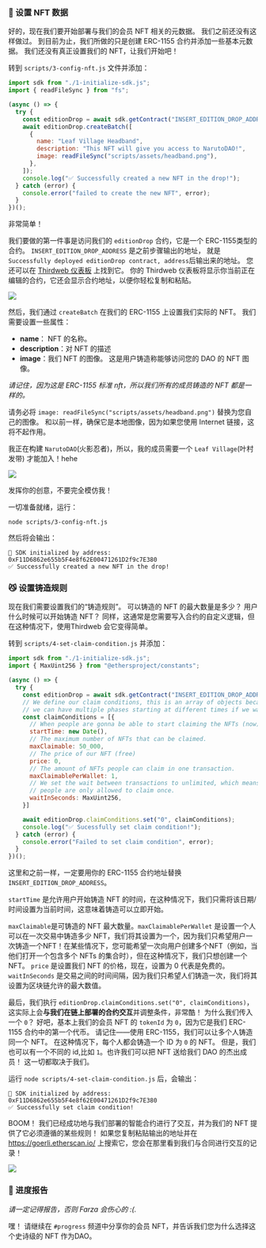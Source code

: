 ### 👾 设置 NFT 数据

好的，现在我们要开始部署与我们的会员 NFT 相关的元数据。 我们之前还没有这样做过。 到目前为止，我们所做的只是创建 ERC-1155 合约并添加一些基本元数据。 我们还没有真正设置我们的 NFT，让我们开始吧！

转到 `scripts/3-config-nft.js` 文件并添加：

```jsx
import sdk from "./1-initialize-sdk.js";
import { readFileSync } from "fs";

(async () => {
  try {
    const editionDrop = await sdk.getContract("INSERT_EDITION_DROP_ADDRESS", "edition-drop");
    await editionDrop.createBatch([
      {
        name: "Leaf Village Headband",
        description: "This NFT will give you access to NarutoDAO!",
        image: readFileSync("scripts/assets/headband.png"),
      },
    ]);
    console.log("✅ Successfully created a new NFT in the drop!");
  } catch (error) {
    console.error("failed to create the new NFT", error);
  }
})();
```

非常简单！

我们要做的第一件事是访问我们的 `editionDrop` 合约，它是一个 ERC-1155类型的合约。 `INSERT_EDITION_DROP_ADDRESS` 是之前步骤输出的地址， 就是 `Successfully deployed editionDrop contract, address`后输出来的地址。
您还可以在 [Thirdweb 仪表板](https://thirdweb.com/dashboard?utm_source=buildspace) 上找到它。 你的 Thirdweb 仪表板将显示你当前正在编辑的合约，它还会显示合约地址，以便你轻松复制和粘贴。

![](https://i.imgur.com/nzvJpQb.png)

然后，我们通过 `createBatch` 在我们的 ERC-1155 上设置我们实际的 NFT。 我们需要设置一些属性：

- **name**： NFT 的名称。
- **description**：对 NFT 的描述
- **image**：我们 NFT 的图像。 这是用户铸造称能够访问您的 DAO 的 NFT 图像。

*请记住，因为这是 ERC-1155 标准 nft，所以我们所有的成员铸造的 NFT 都是一样的。*

请务必将 `image: readFileSync("scripts/assets/headband.png")` 替换为您自己的图像。 和以前一样，确保它是本地图像，因为如果您使用 Internet 链接，这将不起作用。

我正在构建 `NarutoDAO`(火影忍者)，所以，我的成员需要一个 `Leaf Village`(叶村发带) 才能加入！hehe

![](https://i.imgur.com/1F5I12o.png)

发挥你的创意，不要完全模仿我！

一切准备就绪，运行：

```plaintext
node scripts/3-config-nft.js
```

然后将会输出：

```plaintext
👋 SDK initialized by address: 0xF11D6862e655b5F4e8f62E00471261D2f9c7E380
✅ Successfully created a new NFT in the drop!
```

### 😼 设置铸造规则

现在我们需要设置我们的“铸造规则”。 可以铸造的 NFT 的最大数量是多少？ 用户什么时候可以开始铸造 NFT？ 同样，这通常是您需要写入合约的自定义逻辑，但在这种情况下，使用Thirdweb 会它变得简单。

转到 `scripts/4-set-claim-condition.js` 并添加：

```jsx
import sdk from "./1-initialize-sdk.js";
import { MaxUint256 } from "@ethersproject/constants";

(async () => {
  try {
    const editionDrop = await sdk.getContract("INSERT_EDITION_DROP_ADDRESS", "edition-drop");
    // We define our claim conditions, this is an array of objects because
    // we can have multiple phases starting at different times if we want to
    const claimConditions = [{
      // When people are gonna be able to start claiming the NFTs (now)
      startTime: new Date(),
      // The maximum number of NFTs that can be claimed.
      maxClaimable: 50_000,
      // The price of our NFT (free)
      price: 0,
      // The amount of NFTs people can claim in one transaction.
      maxClaimablePerWallet: 1,
      // We set the wait between transactions to unlimited, which means
      // people are only allowed to claim once.
      waitInSeconds: MaxUint256,
    }]

    await editionDrop.claimConditions.set("0", claimConditions);
    console.log("✅ Sucessfully set claim condition!");
  } catch (error) {
    console.error("Failed to set claim condition", error);
  }
})();
```

这里和之前一样，一定要用你的 ERC-1155 合约地址替换 `INSERT_EDITION_DROP_ADDRESS`。

`startTime` 是允许用户开始铸造 NFT 的时间，在这种情况下，我们只需将该日期/时间设置为当前时间，这意味着铸造可以立即开始。

`maxClaimable`是可铸造的 NFT 最大数量。`maxClaimablePerWallet` 是设置一个人可以在一次交易中铸造多少 NFT，我们将其设置为一个，因为我们只希望用户一次铸造一个NFT！在某些情况下，您可能希望一次向用户创建多个NFT（例如，当他们打开一个包含多个 NFTs 的集合时），但在这种情况下，我们只想创建一个NFT。 `price` 是设置我们 NFT 的价格，现在，设置为 0 代表是免费的。`waitInSeconds` 是交易之间的时间间隔，因为我们只希望人们铸造一次，我们将其设置为区块链允许的最大数值。

最后，我们执行 `editionDrop.claimConditions.set("0", claimConditions)`，这实际上会**与我们在链上部署的合约交互**并调整条件，非常酷！ 为什么我们传入一个 `0`？ 好吧，基本上我们的会员 NFT 的 `tokenId` 为 `0`，因为它是我们 ERC-1155 合约中的第一个代币。 请记住——使用 ERC-1155，我们可以让多个人铸造同一个 NFT。 在这种情况下，每个人都会铸造一个 ID 为 `0` 的 NFT。 但是，我们也可以有一个不同的 id,比如 `1`。也许我们可以把 NFT 送给我们 DAO 的杰出成员！ 这一切都取决于我们。

运行 `node scripts/4-set-claim-condition.js` 后，会输出：

```
👋 SDK initialized by address: 0xF11D6862e655b5F4e8f62E00471261D2f9c7E380
✅ Successfully set claim condition!
```

BOOM！ 我们已经成功地与我们部署的智能合约进行了交互，并为我们的 NFT 提供了它必须遵循的某些规则！ 如果您复制粘贴输出的地址并在 https://goerli.etherscan.io/ 上搜索它，您会在那里看到我们与合同进行交互的记录！

![](https://i.imgur.com/6sRMQpA.png)

### 🚨 进度报告

*请一定记得报告，否则 Farza 会伤心的 :(.*

嘿！ 请继续在 `#progress` 频道中分享你的会员 NFT，并告诉我们您为什么选择这个史诗级的 NFT 作为DAO。


